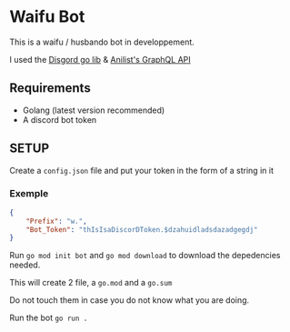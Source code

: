 # Waifu Bot

This is a waifu / husbando bot in developpement.

I used the [Disgord go lib](github.com/andersfylling/disgord) & [Anilist's GraphQL API](https://github.com/AniList/ApiV2-GraphQL-Docs)

## Requirements

* Golang (latest version recommended)
* A discord bot token

## SETUP

Create a `config.json` file and put your token in the form of a string in it

### Exemple

```json
{
    "Prefix": "w.",
    "Bot_Token": "thIsIsaDiscorDToken.$dzahuidladsdazadgegdj"
}
```

Run `go mod init bot` and `go mod download` to download the depedencies needed.

This will create 2 file, a `go.mod` and a `go.sum`

Do not touch them in case you do not know what you are doing.

Run the bot `go run .`

